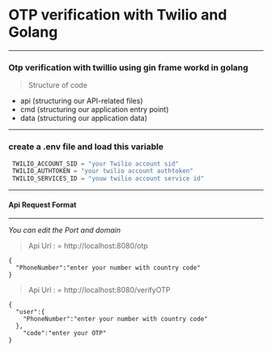 # OTP verification with Twilio and Golang
___
### Otp verification with twillio using gin frame workd in golang

>  Structure of code
  - api (structuring our API-related files)
  - cmd (structuring our application entry point)
  - data (structuring our application data)
___
 ### create a .env file and load this variable 
```d
 TWILIO_ACCOUNT_SID = "your Twilio account sid"
 TWILIO_AUTHTOKEN = "your twilio account authtoken"
 TWILIO_SERVICES_ID = "youw twilio account service id"
```
___
#### Api Request Format
___
_You can edit the Port and domain_
> Api Url : = http://localhost:8080/otp

```
{
  "PhoneNumber":"enter your number with country code"
}
```
> Api Url : = http://localhost:8080/verifyOTP
```
{
  "user":{
    "PhoneNumber":"enter your number with country code"
  },
    "code":"enter your OTP"
}
